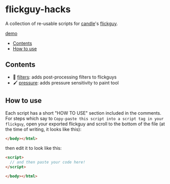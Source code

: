 # flickguy-hacks

A collection of re-usable scripts for [candle](https://twitter.com/ragzouken)'s [flickguy](https://kool.tools/flickguy).

[demo](https://seleb.github.io/flickguy-hacks/)

- [Contents](#contents)
- [How to use](#how-to-use)

## Contents

- 📸 [filters](/dist/filters.js): adds post-processing filters to flickguys
- 🖌 [pressure](/dist/pressure.js): adds pressure sensitivity to paint tool

## How to use

Each script has a short "HOW TO USE" section included in the comments. For steps which say to `Copy-paste this script into a script tag in your flickguy`, open your exported flickguy and scroll to the bottom of the file (at the time of writing, it looks like this):

```html
</body></html>
```

then edit it to look like this:

```html
<script>
  // and then paste your code here!
</script>

</body></html>
```